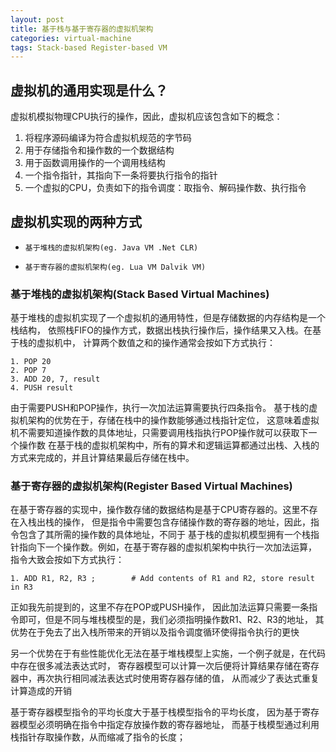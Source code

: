 ```yaml
---
layout: post
title: 基于栈与基于寄存器的虚拟机架构
categories: virtual-machine
tags: Stack-based Register-based VM
---
```


## 虚拟机的通用实现是什么？
虚拟机模拟物理CPU执行的操作，因此，虚拟机应该包含如下的概念：

1. 将程序源码编译为符合虚拟机规范的字节码
2. 用于存储指令和操作数的一个数据结构
3. 用于函数调用操作的一个调用栈结构
4. 一个指令指针，其指向下一条将要执行指令的指针
5. 一个虚拟的CPU，负责如下的指令调度：取指令、解码操作数、执行指令


## 虚拟机实现的两种方式
- `基于堆栈的虚拟机架构(eg. Java VM .Net CLR)`

- `基于寄存器的虚拟机架构(eg. Lua VM Dalvik VM)`

### 基于堆栈的虚拟机架构(Stack Based Virtual Machines)

基于堆栈的虚拟机实现了一个虚拟机的通用特性，但是存储数据的内存结构是一个栈结构，
依照栈FIFO的操作方式，数据出栈执行操作后，操作结果又入栈。在基于栈的虚拟机中，
计算两个数值之和的操作通常会按如下方式执行：
```
1. POP 20
2. POP 7
3. ADD 20, 7, result
4. PUSH result
```
由于需要PUSH和POP操作，执行一次加法运算需要执行四条指令。
基于栈的虚拟机架构的优势在于，存储在栈中的操作数能够通过栈指针定位，
这意味着虚拟机不需要知道操作数的具体地址，只需要调用栈指执行POP操作就可以获取下一个操作数
在基于栈的虚拟机架构中，所有的算术和逻辑运算都通过出栈、入栈的方式来完成的，并且计算结果最后存储在栈中。

### 基于寄存器的虚拟机架构(Register Based Virtual Machines)
在基于寄存器的实现中，操作数存储的数据结构是基于CPU寄存器的。这里不存在入栈出栈的操作，
但是指令中需要包含存储操作数的寄存器的地址，因此，指令包含了其所需的操作数的具体地址，不同于
基于栈的虚拟机模型拥有一个栈指针指向下一个操作数。例如，在基于寄存器的虚拟机架构中执行一次加法运算，
指令大致会按如下方式执行：
```
1. ADD R1, R2, R3 ;        # Add contents of R1 and R2, store result in R3
```
正如我先前提到的，这里不存在POP或PUSH操作，
因此加法运算只需要一条指令即可，但是不同与堆栈模型的是，我们必须指明操作数R1、R2、R3的地址，
其优势在于免去了出入栈所带来的开销以及指令调度循环使得指令执行的更快

另一个优势在于有些性能优化无法在基于堆栈模型上实施，一个例子就是，在代码中存在很多减法表达式时，
寄存器模型可以计算一次后便将计算结果存储在寄存器中，再次执行相同减法表达式时使用寄存器存储的值，
从而减少了表达式重复计算造成的开销

基于寄存器模型指令的平均长度大于基于栈模型指令的平均长度，
因为基于寄存器模型必须明确在指令中指定存放操作数的寄存器地址，
而基于栈模型通过利用栈指针存取操作数，从而缩减了指令的长度；
